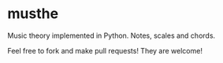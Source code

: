 musthe
======

Music theory implemented in Python. Notes, scales and chords.

Feel free to fork and make pull requests! They are welcome!
